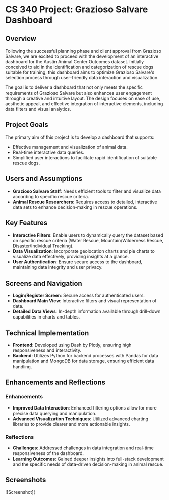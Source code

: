 # CS 340 Project: Grazioso Salvare Dashboard

## Overview
Following the successful planning phase and client approval from Grazioso Salvare, we are excited to proceed with the development of an interactive dashboard for the Austin Animal Center Outcomes dataset. Initially conceived to aid in the identification and categorization of rescue dogs suitable for training, this dashboard aims to optimize Grazioso Salvare's selection process through user-friendly data interaction and visualization.

The goal is to deliver a dashboard that not only meets the specific requirements of Grazioso Salvare but also enhances user engagement through a creative and intuitive layout. The design focuses on ease of use, aesthetic appeal, and effective integration of interactive elements, including data filters and visual analytics.

## Project Goals
The primary aim of this project is to develop a dashboard that supports:
- Effective management and visualization of animal data.
- Real-time interactive data queries.
- Simplified user interactions to facilitate rapid identification of suitable rescue dogs.

## Users and Assumptions
- **Grazioso Salvare Staff**: Needs efficient tools to filter and visualize data according to specific rescue criteria.
- **Animal Rescue Researchers**: Requires access to detailed, interactive data sets to enhance decision-making in rescue operations.

## Key Features
- **Interactive Filters**: Enable users to dynamically query the dataset based on specific rescue criteria (Water Rescue, Mountain/Wilderness Rescue, Disaster/Individual Tracking).
- **Data Visualization**: Incorporate geolocation charts and pie charts to visualize data effectively, providing insights at a glance.
- **User Authentication**: Ensure secure access to the dashboard, maintaining data integrity and user privacy.

## Screens and Navigation
- **Login/Register Screen**: Secure access for authenticated users.
- **Dashboard Main View**: Interactive filters and visual representation of data.
- **Detailed Data Views**: In-depth information available through drill-down capabilities in charts and tables.

## Technical Implementation
- **Frontend**: Developed using Dash by Plotly, ensuring high responsiveness and interactivity.
- **Backend**: Utilizes Python for backend processes with Pandas for data manipulation and MongoDB for data storage, ensuring efficient data handling.

## Enhancements and Reflections
### Enhancements
- **Improved Data Interaction**: Enhanced filtering options allow for more precise data querying and manipulation.
- **Advanced Visualization Techniques**: Utilized advanced charting libraries to provide clearer and more actionable insights.

### Reflections
- **Challenges**: Addressed challenges in data integration and real-time responsiveness of the dashboard.
- **Learning Outcomes**: Gained deeper insights into full-stack development and the specific needs of data-driven decision-making in animal rescue.

## Screenshots
![Screenshot](
